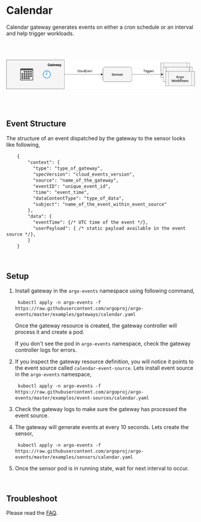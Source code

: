 # Calendar

Calendar gateway generates events on either a cron schedule or an interval and help trigger workloads.

 
<br/>
<br/>

<p align="center">
  <img src="https://github.com/argoproj/argo-events/blob/master/docs/assets/calendar-setup.png?raw=true" alt="Calendar Setup"/>
</p>

<br/>
<br/>

## Event Structure
The structure of an event dispatched by the gateway to the sensor looks like following,

        {
            "context": {
              "type": "type_of_gateway",
              "specVersion": "cloud_events_version",
              "source": "name_of_the_gateway",
              "eventID": "unique_event_id",
              "time": "event_time",
              "dataContentType": "type_of_data",
              "subject": "name_of_the_event_within_event_source"
            },
            "data": {
              "eventTime": {/* UTC time of the event */},
              "userPayload": { /* static payload available in the event source */},
            }
        }

<br/>

## Setup

1. Install gateway in the `argo-events` namespace using following command,

        kubectl apply -n argo-events -f https://raw.githubusercontent.com/argoproj/argo-events/master/examples/gateways/calendar.yaml

   Once the gateway resource is created, the gateway controller will process it and create a pod.
   
   If you don't see the pod in `argo-events` namespace, check the gateway controller logs
   for errors.

2. If you inspect the gateway resource definition, you will notice it points to the event source called
   `calendar-event-source`. Lets install event source in the `argo-events` namespace,

        kubectl apply -n argo-events -f https://raw.githubusercontent.com/argoproj/argo-events/master/examples/event-sources/calendar.yaml
   
3. Check the gateway logs to make sure the gateway has processed the event source.

4. The gateway will generate events at every 10 seconds. Lets create the sensor,
    
        kubectl apply -n argo-events -f https://raw.githubusercontent.com/argoproj/argo-events/master/examples/sensors/calendar.yaml   

5. Once the sensor pod is in running state, wait for next interval to occur.

<br/>

## Troubleshoot
Please read the [FAQ](https://argoproj.github.io/argo-events/faq/).
